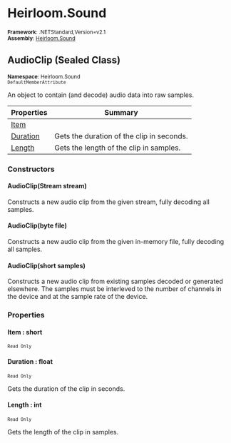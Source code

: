 # Heirloom.Sound

<small>**Framework**: .NETStandard,Version=v2.1</small>  
<small>**Assembly**: [Heirloom.Sound](../Heirloom.Sound/Heirloom.Sound.md)</small>  

## AudioClip (Sealed Class)
<small>**Namespace**: Heirloom.Sound</sub></small>  
<small>`DefaultMemberAttribute`</small>

An object to contain (and decode) audio data into raw samples.

| Properties               | Summary                                   |
|--------------------------|-------------------------------------------|
| [Item](#ITE8B5A2F95)     |                                           |
| [Duration](#DURAF856856) | Gets the duration of the clip in seconds. |
| [Length](#LEN6B366D7E)   | Gets the length of the clip in samples.   |

### Constructors

#### AudioClip(Stream stream)

Constructs a new audio clip from the given stream, fully decoding all samples.

#### AudioClip(byte file)

Constructs a new audio clip from the given in-memory file, fully decoding all samples.

#### AudioClip(short samples)

Constructs a new audio clip from existing samples decoded or generated elsewhere. The samples must be interleved to the number of channels in the device and at the sample rate of the device.

### Properties

#### <a name="ITE8B5A2F95"></a>Item : short

<small>`Read Only`</small>

#### <a name="DURAF856856"></a>Duration : float

<small>`Read Only`</small>

Gets the duration of the clip in seconds.

#### <a name="LEN6B366D7E"></a>Length : int

<small>`Read Only`</small>

Gets the length of the clip in samples.

